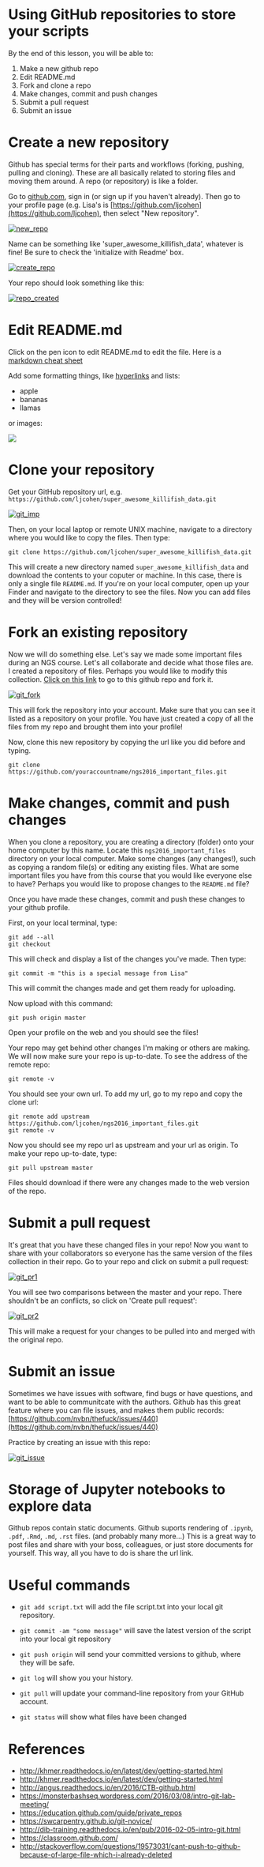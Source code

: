 # Using GitHub repositories to store your scripts

By the end of this lesson, you will be able to:

1. Make a new github repo
2. Edit README.md
3. Fork and clone a repo
4. Make changes, commit and push changes
5. Submit a pull request
6. Submit an issue

# Create a new repository

Github has special terms for their parts and workflows (forking, pushing, pulling and cloning). These are all basically related to storing files and moving them around. A repo (or repository) is like a folder.

Go to [github.com](https://github.com/), sign in (or sign up if you haven't already). 
Then go to your profile page (e.g.  Lisa's is [https://github.com/ljcohen](https://github.com/ljcohen), then select "New repository".

   [![new_repo](_static/git_new_repository.thumb.png)](_static/git_new_repository.png)

Name can be something like 'super_awesome_killifish_data', whatever is fine!  Be sure to check the
'initialize with Readme' box.

   [![create_repo](_static/git_create_repo.thumb.png)](_static/git_create_repo.png)

Your repo should look something like this:
   
   [![repo_created](_static/git_repo_created.thumb.png)](_static/git_repo_created.png)


# Edit README.md

Click on the pen icon to edit README.md to edit the file. Here is a [markdown cheat sheet](https://github.com/adam-p/markdown-here/wiki/Markdown-Cheatsheet) 

Add some formatting things, like [hyperlinks](http://whatshouldwecallgradschool.tumblr.com) and lists:

* apple
* bananas
* llamas

or images:

   ![](_static/tumblr_ne2ofn3hFs1r0kovlo1_r1_500.gif)

# Clone your repository

Get your GitHub repository url, e.g. `https://github.com/ljcohen/super_awesome_killifish_data.git`

 [![git_imp](_static/git_clone_important.thumb.png)](_static/git_clone_important.png)

Then, on your local laptop or remote UNIX machine, navigate to a directory where you would like to copy the files. Then type:
   
   ```
   git clone https://github.com/ljcohen/super_awesome_killifish_data.git
   ```

This will create a new directory named `super_awesome_killifish_data` and download the contents to your coputer or machine. In this case, there is only a single file `README.md`. If you're on your local computer, open up your Finder and navigate to the directory to see the files. Now you can add files and they will be version controlled!

# Fork an existing repository

Now we will do something else. Let's say we made some important files during an NGS course. Let's all collaborate and decide what those files are. I created a repository of files. Perhaps you would like to modify this collection. [Click on this link](https://github.com/ljcohen/ngs2016_important_files) to go to this github repo and fork it.

   [![git_fork](_static/git_fork.thumb.png)](_static/git_fork.png)
   
This will fork the repository into your account. Make sure that you can see it listed as a repository on your profile. You have just created a copy of all the files from my repo and brought them into your profile! 

Now, clone this new repository by copying the url like you did before and typing.
   
   ```
   git clone https://github.com/youraccountname/ngs2016_important_files.git
   
   ```


# Make changes, commit and push changes

When you clone a repository, you are creating a directory (folder) onto your home computer by this name. Locate this `ngs2016_important_files` directory on your local computer. Make some changes (any changes!), such as copying a random file(s) or editing any existing files. What are some important files you have from this course that you would like everyone else to have? Perhaps you would like to propose changes to the `README.md` file?

Once you have made these changes, commit and push these changes to your github profile.

First, on your local terminal, type:
   
   ```
   git add --all
   git checkout
   ```

This will check and display a list of the changes you've made. Then type:
   
   ```
   git commit -m "this is a special message from Lisa"
   ```

This will commit the changes made and get them ready for uploading. 


Now upload with this command:
 
   ```
   git push origin master
   ```

Open your profile on the web and you should see the files!

Your repo may get behind other changes I'm making or others are making. We will now make sure your repo is up-to-date. To see the address of the remote repo:
   
   ```
   git remote -v
   ```

You should see your own url. To add my url, go to my repo and copy the clone url:
   
   ```
   git remote add upstream https://github.com/ljcohen/ngs2016_important_files.git
   git remote -v
   ```

Now you should see my repo url as upstream and your url as origin. To make your repo up-to-date, type:

   ```
   git pull upstream master
   ```

Files should download if there were any changes made to the web version of the repo.

# Submit a pull request

It's great that you have these changed files in your repo! Now you want to share with your collaborators so everyone has the same version of the files collection in their repo. Go to your repo and click on submit a pull request:

   [![git_pr1](_static/git_pull_request.thumb.png)](_static/git_pull_request.png)

You will see two comparisons between the master and your repo. There shouldn't be an conflicts, so click on 'Create pull request':

   [![git_pr2](_static/git_create_pull_request.thumb.png)](_static/git_create_pull_request.png)
   
This will make a request for your changes to be pulled into and merged with the original repo.

# Submit an issue

Sometimes we have issues with software, find bugs or have questions, and want to be able to communitcate with the authors. Github has this great feature where you can file issues, and makes them public records: [https://github.com/nvbn/thefuck/issues/440](https://github.com/nvbn/thefuck/issues/440)

Practice by creating an issue with this repo:

[![git_issue](_static/git_issue.thumb.png)](_static/git_issue.png)
   
# Storage of Jupyter notebooks to explore data

Github repos contain static documents. Github suports rendering of `.ipynb`, `.pdf`, `.Rmd`, `.md`, `.rst` files. (and probably many more...) This is a great way to post files and share with your boss, colleagues, or just store documents for yourself. This way, all you have to do is share the url link.


# Useful commands
* `git add script.txt` will add the file script.txt into your local git
  repository.

* `git commit -am "some message"` will save the latest version of the script
  into your local git repository

* `git push origin` will send your committed versions to github, where
  they will be safe.

* `git log` will show you your history.

* `git pull` will update your command-line repository from your
  GitHub account.
  
* `git status` will show what files have been changed
  
# References

* http://khmer.readthedocs.io/en/latest/dev/getting-started.html
* http://khmer.readthedocs.io/en/latest/dev/getting-started.html
* http://angus.readthedocs.io/en/2016/CTB-github.html
* https://monsterbashseq.wordpress.com/2016/03/08/intro-git-lab-meeting/
* https://education.github.com/guide/private_repos
* https://swcarpentry.github.io/git-novice/
* http://dib-training.readthedocs.io/en/pub/2016-02-05-intro-git.html
* https://classroom.github.com/
* http://stackoverflow.com/questions/19573031/cant-push-to-github-because-of-large-file-which-i-already-deleted
